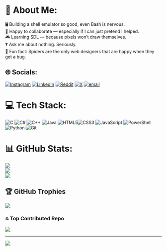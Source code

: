 # 💫 About Me:
🖥️ Building a shell emulator so good, even Bash is nervous.  <br>🤝 Happy to collaborate — especially if I can just pretend I helped.  <br>🎮 Learning SDL — because pixels won’t draw themselves.  <br>❓ Ask me about nothing. Seriously.  <br>🧠 Fun fact: Spiders are the only web designers that are happy when they get a bug.<br>


## 🌐 Socials:
[![Instagram](https://img.shields.io/badge/Instagram-%23E4405F.svg?logo=Instagram&logoColor=white)](https://instagram.com/dumb.drixx) [![LinkedIn](https://img.shields.io/badge/LinkedIn-%230077B5.svg?logo=linkedin&logoColor=white)](https://linkedin.com/in/daksh-verma-76b865372) [![Reddit](https://img.shields.io/badge/Reddit-%23FF4500.svg?logo=Reddit&logoColor=white)](https://reddit.com/user/Positive-Direction66) [![X](https://img.shields.io/badge/X-black.svg?logo=X&logoColor=white)](https://x.com/DakshVermaaaaa) [![email](https://img.shields.io/badge/Email-D14836?logo=gmail&logoColor=white)](mailto:dakshr117@gmail.com) 

# 💻 Tech Stack:
![C](https://img.shields.io/badge/c-%2300599C.svg?style=for-the-badge&logo=c&logoColor=white) ![C#](https://img.shields.io/badge/c%23-%23239120.svg?style=for-the-badge&logo=csharp&logoColor=white) ![C++](https://img.shields.io/badge/c++-%2300599C.svg?style=for-the-badge&logo=c%2B%2B&logoColor=white) ![Java](https://img.shields.io/badge/java-%23ED8B00.svg?style=for-the-badge&logo=openjdk&logoColor=white) ![HTML5](https://img.shields.io/badge/html5-%23E34F26.svg?style=for-the-badge&logo=html5&logoColor=white)![CSS3](https://img.shields.io/badge/css3-%231572B6.svg?style=for-the-badge&logo=css3&logoColor=white) ![JavaScript](https://img.shields.io/badge/javascript-%23323330.svg?style=for-the-badge&logo=javascript&logoColor=%23F7DF1E) ![PowerShell](https://img.shields.io/badge/PowerShell-%235391FE.svg?style=for-the-badge&logo=powershell&logoColor=white) ![Python](https://img.shields.io/badge/python-3670A0?style=for-the-badge&logo=python&logoColor=ffdd54) ![Git](https://img.shields.io/badge/git-%23F05033.svg?style=for-the-badge&logo=git&logoColor=white)
# 📊 GitHub Stats:
![](https://github-readme-stats.vercel.app/api?username=DOCDOOOOM&theme=dark&hide_border=false&include_all_commits=false&count_private=false)<br/>
![](https://nirzak-streak-stats.vercel.app/?user=DOCDOOOOM&theme=dark&hide_border=false)<br/>
![](https://github-readme-stats.vercel.app/api/top-langs/?username=DOCDOOOOM&theme=dark&hide_border=false&include_all_commits=false&count_private=false&layout=compact)

## 🏆 GitHub Trophies
![](https://github-profile-trophy.vercel.app/?username=DOCDOOOOM&theme=radical&no-frame=false&no-bg=false&margin-w=4)

### 🔝 Top Contributed Repo
![](https://github-contributor-stats.vercel.app/api?username=DOCDOOOOM&limit=5&theme=dark&combine_all_yearly_contributions=true)

---
[![](https://visitcount.itsvg.in/api?id=DOCDOOOOM&icon=5&color=1)](https://visitcount.itsvg.in)

<!-- Proudly created with GPRM ( https://gprm.itsvg.in ) -->
